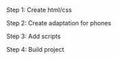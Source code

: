 Step 1: Create html/css

Step 2: Create adaptation for phones

Step 3: Add scripts

Step 4: Build project
